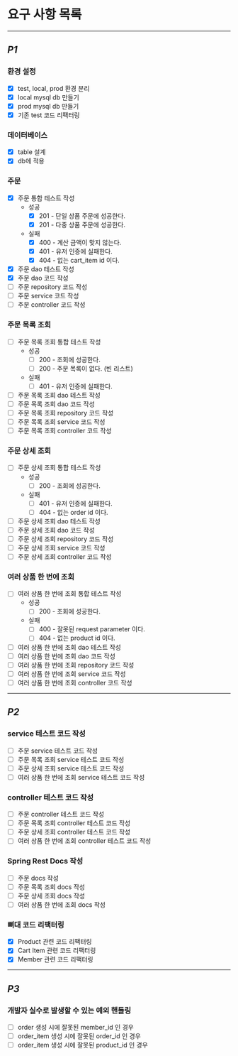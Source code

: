 # 요구 사항 목록

---
## *P1*

### 환경 설정
- [x] test, local, prod 환경 분리
- [x] local mysql db 만들기
- [x] prod mysql db 만들기
- [x] 기존 test 코드 리팩터링

### 데이터베이스
- [x] table 설계
- [x] db에 적용

### 주문
- [x] 주문 통합 테스트 작성
  - 성공
    - [x] 201 - 단일 상품 주문에 성공한다.
    - [x] 201 - 다중 상품 주문에 성공한다.
  - 실패
    - [x] 400 - 계산 금액이 맞지 않는다.
    - [x] 401 - 유저 인증에 실패한다.
    - [x] 404 - 없는 cart_item id 이다.
- [x] 주문 dao 테스트 작성
- [x] 주문 dao 코드 작성
- [ ] 주문 repository 코드 작성
- [ ] 주문 service 코드 작성
- [ ] 주문 controller 코드 작성

### 주문 목록 조회
- [ ] 주문 목록 조회 통합 테스트 작성
    - 성공
        - [ ] 200 - 조회에 성공한다.
        - [ ] 200 - 주문 목록이 없다. (빈 리스트)
    - 실패
        - [ ] 401 - 유저 인증에 실패한다.
- [ ] 주문 목록 조회 dao 테스트 작성
- [ ] 주문 목록 조회 dao 코드 작성
- [ ] 주문 목록 조회 repository 코드 작성
- [ ] 주문 목록 조회 service 코드 작성
- [ ] 주문 목록 조회 controller 코드 작성

### 주문 상세 조회
- [ ] 주문 상세 조회 통합 테스트 작성
    - 성공
        - [ ] 200 - 조회에 성공한다.
    - 실패
        - [ ] 401 - 유저 인증에 실패한다.
        - [ ] 404 - 없는 order id 이다.
- [ ] 주문 상세 조회 dao 테스트 작성
- [ ] 주문 상세 조회 dao 코드 작성
- [ ] 주문 상세 조회 repository 코드 작성
- [ ] 주문 상세 조회 service 코드 작성
- [ ] 주문 상세 조회 controller 코드 작성

### 여러 상품 한 번에 조회
- [ ] 여러 상품 한 번에 조회 통합 테스트 작성
    - 성공
        - [ ] 200 - 조회에 성공한다.
    - 실패
        - [ ] 400 - 잘못된 request parameter 이다.
        - [ ] 404 - 없는 product id 이다.
- [ ] 여러 상품 한 번에 조회 dao 테스트 작성
- [ ] 여러 상품 한 번에 조회 dao 코드 작성
- [ ] 여러 상품 한 번에 조회 repository 코드 작성
- [ ] 여러 상품 한 번에 조회 service 코드 작성
- [ ] 여러 상품 한 번에 조회 controller 코드 작성

---
## *P2*

### service 테스트 코드 작성
- [ ] 주문 service 테스트 코드 작성
- [ ] 주문 목록 조회 service 테스트 코드 작성
- [ ] 주문 상세 조회 service 테스트 코드 작성
- [ ] 여러 상품 한 번에 조회 service 테스트 코드 작성

### controller 테스트 코드 작성
- [ ] 주문 controller 테스트 코드 작성
- [ ] 주문 목록 조회 controller 테스트 코드 작성
- [ ] 주문 상세 조회 controller 테스트 코드 작성
- [ ] 여러 상품 한 번에 조회 controller 테스트 코드 작성

### Spring Rest Docs 작성
- [ ] 주문 docs 작성
- [ ] 주문 목록 조회 docs 작성
- [ ] 주문 상세 조회 docs 작성
- [ ] 여러 상품 한 번에 조회 docs 작성

### 뼈대 코드 리팩터링
- [x] Product 관련 코드 리팩터링
- [x] Cart Item 관련 코드 리팩터링
- [x] Member 관련 코드 리팩터링

---
## *P3*

### 개발자 실수로 발생할 수 있는 예외 핸들링
- [ ] order 생성 시에 잘못된 member_id 인 경우
- [ ] order_item 생성 시에 잘못된 order_id 인 경우
- [ ] order_item 생성 시에 잘못된 product_id 인 경우
